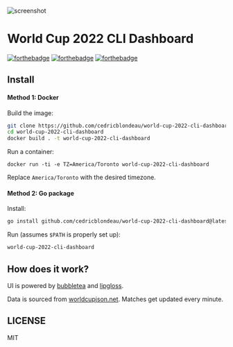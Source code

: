 ![screenshot](https://raw.githubusercontent.com/cedricblondeau/world-cup-2022-cli-dashboard/main/demo.png)

# World Cup 2022 CLI Dashboard

[![forthebadge](https://forthebadge.com/images/badges/built-with-love.svg)](https://forthebadge.com) [![forthebadge](https://forthebadge.com/images/badges/kinda-sfw.svg)](https://forthebadge.com) [![forthebadge](https://forthebadge.com/images/badges/made-with-go.svg)](https://forthebadge.com)

## Install

#### Method 1: Docker

Build the image:
```bash
git clone https://github.com/cedricblondeau/world-cup-2022-cli-dashboard.git
cd world-cup-2022-cli-dashboard
docker build . -t world-cup-2022-cli-dashboard
```

Run a container:
```
docker run -ti -e TZ=America/Toronto world-cup-2022-cli-dashboard
```

Replace `America/Toronto` with the desired timezone.

#### Method 2: Go package

Install:
```bash
go install github.com/cedricblondeau/world-cup-2022-cli-dashboard@latest
```

Run (assumes `$PATH` is properly set up):
```bash
world-cup-2022-cli-dashboard
```

## How does it work?

UI is powered by [bubbletea](https://github.com/charmbracelet/bubbletea) and [lipgloss](https://github.com/charmbracelet/lipgloss).

Data is sourced from [worldcupjson.net](https://worldcupjson.net/). Matches get updated every minute.

## LICENSE

MIT
